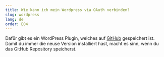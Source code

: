```yaml
---
title: Wie kann ich mein Wordpress via OAuth verbinden? 
slug: wordpress
lang: de
order: E04
---
```


Dafür gibt es ein WordPress Plugin, welches auf [GitHub](https://github.com/scout-ch/wp-hitobito-auth) gespeichert ist.
Damit du immer die neuse Version installiert hast, macht es sinn, wenn du das GitHub Repository speicherst.